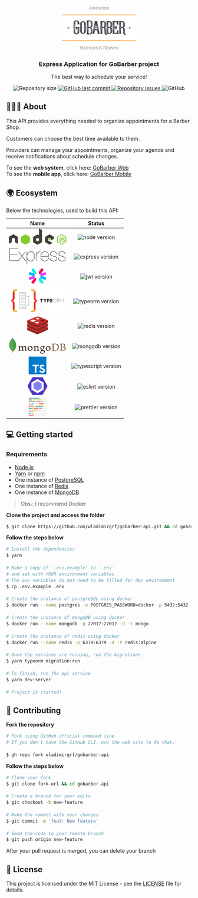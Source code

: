 <h1 align="center">
  <img alt="Logo" src=".github/assets/logo.svg" width="200px">
</h1>

<h3 align="center">
  Express Application for GoBarber project
</h3>

<p align="center">The best way to schedule your service!</p>

<p align="center">
  <img alt="Repository size" src="https://img.shields.io/github/repo-size/wladimirgrf/gobarber-api?color=%23FF9000">

  <a href="https://github.com/wladimirgrf/gobarber-api/commits/master">
    <img alt="GitHub last commit" src="https://img.shields.io/github/last-commit/wladimirgrf/gobarber-api?color=%23FF9000">
  </a>

  <a href="https://github.com/wladimirgrf/gobarber-api/issues">
    <img alt="Repository issues" src="https://img.shields.io/github/issues/wladimirgrf/gobarber-api?color=%23FF9000">
  </a>

  <img alt="GitHub" src="https://img.shields.io/github/license/wladimirgrf/gobarber-api?color=%23FF9000">
</p>

## 👨🏻‍💻  About

This API provides everything needed to organize appointments for a Barber Shop.

Customers can choose the best time available to them.

Providers can manage your appointments, organize your agenda and receive notifications about schedule changes.

To see the **web system**, click here: [GoBarber Web](https://github.com/wladimirgrf/gobarber-web)<br />
To see the **mobile app**, click here: [GoBarber Mobile](https://github.com/wladimirgrf/gobarber-mobile)

## 🌍 Ecosystem

Below the technologies, used to build this API:

|                      Name                            |                         Status                     |
|:-----------------------------------------------------------:|:-------------------------------------------------------:|
|<img height="44" src=".github/assets/nodejs.svg"> | <img alt="node version" src="https://img.shields.io/badge/nodejs-v12.18-blue?color=%23FF9000"> |
|<img height="44" src=".github/assets/express.svg"> | <img alt="express version" src="https://img.shields.io/badge/express-v4.17.1-blue?color=%23FF9000"> |
|<img height="48" src=".github/assets/jwt.svg"> | <img alt="jwt version" src="https://img.shields.io/badge/jwt-v8.5.1-blue?color=%23FF9000"> |
|<img height="70" src=".github/assets/typeorm.png"> | <img alt="typeorm version" src="https://img.shields.io/badge/typeorm-v0.2.25-blue?color=%23FF9000"> |
|<img height="48" src=".github/assets/redis.svg"> | <img alt="redis version" src="https://img.shields.io/badge/redis-v3.0.2-blue?color=%23FF9000"> |
|<img height="44" src=".github/assets/mongodb.svg"> | <img alt="mongodb version" src="https://img.shields.io/badge/mongodb-v3.6.0-blue?color=%23FF9000"> |
|<img height="48" src=".github/assets/typescript.svg"> | <img alt="typescript version" src="https://img.shields.io/badge/typescript-v3.9.3-blue?color=%23FF9000"> |
|<img height="48" src=".github/assets/eslint.svg"> | <img alt="eslint version" src="https://img.shields.io/badge/eslint-v6.0.8-blue?color=%23FF9000"> |
|<img height="48" src=".github/assets/prettier.svg"> | <img alt="prettier version" src="https://img.shields.io/badge/prettier-v2.0.5-blue?color=%23FF9000"> |


## 💻 Getting started



### Requirements

- [Node.js](https://nodejs.org/en/)
- [Yarn](https://classic.yarnpkg.com/) or [npm](https://www.npmjs.com/)
- One instance of [PostgreSQL](https://www.postgresql.org/)
- One instance of [Redis](https://redis.io/)
- One instance of [MongoDB](https://www.mongodb.com/)

> Obs.: I recommend Docker

**Clone the project and access the folder**

```bash
$ git clone https://github.com/wladimirgrf/gobarber-api.git && cd gobarber-api
```

**Follow the steps below**

```bash
# Install the dependencies
$ yarn

# Make a copy of '.env.example' to '.env'
# and set with YOUR environment variables.
# The aws variables do not need to be filled for dev environment
$ cp .env.example .env

# Create the instance of postgreSQL using docker
$ docker run --name postgres -e POSTGRES_PASSWORD=docker -p 5432:5432 -d postgres

# Create the instance of mongoDB using docker
$ docker run --name mongodb -p 27017:27017 -d -t mongo

# Create the instance of redis using docker
$ docker run --name redis -p 6379:6379 -d -t redis:alpine

# Once the services are running, run the migrations
$ yarn typeorm migration:run

# To finish, run the api service
$ yarn dev:server

# Project is started!
```

## 🤝 Contributing

**Fork the repository**

```bash
# Fork using GitHub official command line
# If you don't have the GitHub CLI, use the web site to do that.

$ gh repo fork wladimirgrf/gobarber-api
```

**Follow the steps below**

```bash
# Clone your fork
$ git clone fork-url && cd gobarber-api

# Create a branch for your edits
$ git checkout -b new-feature

# Make the commit with your changes
$ git commit -m 'feat: New feature'

# Send the code to your remote branch
$ git push origin new-feature
```

After your pull request is merged, you can delete your branch

## 📝 License

This project is licensed under the MIT License - see the [LICENSE](LICENSE) file for details.
